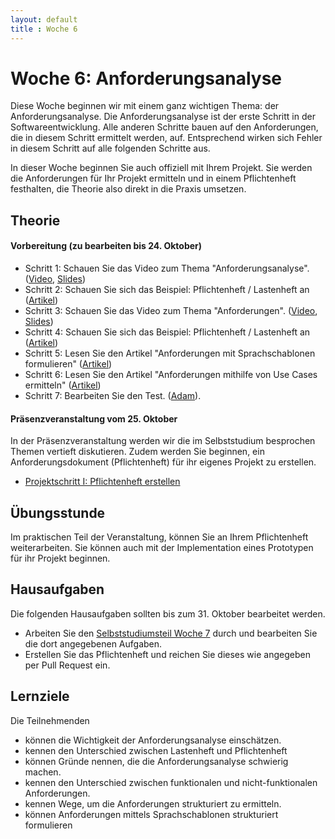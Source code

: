 ```yaml
---
layout: default
title : Woche 6
---
```


# Woche 6: Anforderungsanalyse

Diese Woche beginnen wir mit einem ganz wichtigen Thema: der Anforderungsanalyse.
Die Anforderungsanalyse ist der erste Schritt in der Softwareentwicklung. Alle anderen Schritte bauen auf den Anforderungen, die in diesem Schritt ermittelt werden, auf. Entsprechend wirken sich Fehler in diesem Schritt auf alle folgenden Schritte aus. 

In dieser Woche beginnen Sie auch offiziell mit Ihrem Projekt. Sie werden die Anforderungen für Ihr Projekt ermitteln und in einem Pflichtenheft festhalten, die Theorie also direkt in die Praxis umsetzen.


## Theorie

#### Vorbereitung (zu bearbeiten bis 24. Oktober)

* Schritt 1: Schauen Sie das Video zum Thema "Anforderungsanalyse".  ([Video](https://unibas.cloud.panopto.eu/Panopto/Pages/Viewer.aspx?id=6fc1cb17-1d31-4801-ba1f-b06800dc59f4), [Slides](./slides/Anforderungsanalyse.pdf))
* Schritt 2: Schauen Sie sich das Beispiel: Pflichtenheft / Lastenheft an ([Artikel](./pflichtenheft1))
* Schritt 3: Schauen Sie das Video zum Thema "Anforderungen". ([Video](https://unibas.cloud.panopto.eu/Panopto/Pages/Viewer.aspx?id=0478c9a3-c17f-4dff-9bf4-b06800dc59ee), [Slides](./slides/Anforderungen.pdf))
* Schritt 4: Schauen Sie sich das Beispiel: Pflichtenheft / Lastenheft an ([Artikel](./pflichtenheft2))
* Schritt 5: Lesen Sie den Artikel "Anforderungen mit Sprachschablonen formulieren" ([Artikel](./language-templates))
* Schritt 6: Lesen Sie den Artikel "Anforderungen mithilfe von Use Cases ermitteln" ([Artikel](./use-cases))
* Schritt 7: Bearbeiten Sie den Test. ([Adam](https://adam.unibas.ch/goto_adam_tst_1629489.html)).

#### Präsenzveranstaltung vom 25. Oktober

In der Präsenzveranstaltung werden wir die im Selbststudium besprochen Themen vertieft diskutieren. Zudem werden Sie beginnen, ein Anforderungsdokument (Pflichtenheft) für ihr eigenes Projekt zu erstellen.

* [Projektschritt I: Pflichtenheft erstellen](../project/requirements)

## Übungsstunde

Im praktischen Teil der Veranstaltung, können Sie an Ihrem Pflichtenheft weiterarbeiten. Sie können auch mit der Implementation eines Prototypen für ihr Projekt beginnen.

## Hausaufgaben

Die folgenden Hausaufgaben sollten bis zum 31. Oktober bearbeitet werden. 

* Arbeiten Sie den [Selbststudiumsteil Woche 7](../week7/index) durch und bearbeiten Sie die dort angegebenen Aufgaben. 
* Erstellen Sie das Pflichtenheft und reichen Sie dieses wie angegeben per Pull Request ein.

## Lernziele

Die Teilnehmenden 
- können die Wichtigkeit der Anforderungsanalyse einschätzen.
- kennen den Unterschied zwischen Lastenheft und Pflichtenheft
- können Gründe nennen, die die Anforderungsanalyse schwierig machen.
- kennen den Unterschied zwischen funktionalen und nicht-funktionalen Anforderungen.
- kennen Wege, um die Anforderungen strukturiert zu ermitteln.
- können Anforderungen mittels Sprachschablonen strukturiert formulieren
